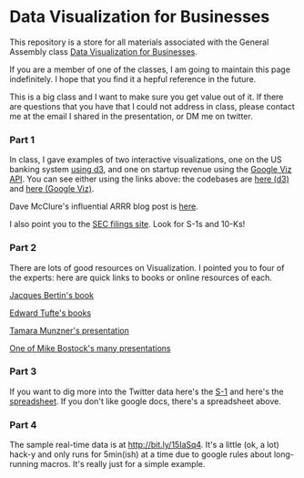 Data Visualization for Businesses
===============

This repository is a store for all materials associated with the General Assembly class [Data Visualization for Businesses](https://generalassemb.ly/education/data-visualization-for-businesses-understanding-dashboards-and-metrics-displays/new-york-city/3815). 

If you are a member of one of the classes, I am going to maintain this page indefinitely. I hope that you find it a hepful reference in the future.

This is a big class and I want to make sure you get value out of it. If there are questions that you have that I could not address in class, please contact me at the email I shared in the presentation, or DM me on twitter.

### Part 1 ###

In class, I gave examples of two interactive visualizations, one on the US banking system [using d3](http://jlaurito.github.io/us_bank_map/mapping_us_banks.html), and one on startup revenue using the [Google Viz API](http://blog.joshlaurito.com/inc5000.html). You can see either using the links above: the codebases are [here (d3)](https://github.com/jlaurito/jlaurito.github.io/tree/master/us_bank_map) and [here (Google Viz)](https://github.com/jlaurito/inc5000).

Dave McClure's influential ARRR blog post is [here](http://500hats.typepad.com/500blogs/2007/06/internet-market.html).

I also point you to the [SEC filings site](http://www.sec.gov/edgar.shtml). Look for S-1s and 10-Ks!


### Part 2 ###

There are lots of good resources on Visualization. I pointed you to four of the experts: here are quick links to books or online resources of each.

[Jacques Bertin's book](http://www.amazon.com/Semiology-Graphics-Diagrams-Networks-Maps/dp/1589482611)

[Edward Tufte's books](http://www.edwardtufte.com/tufte/books_visex)

[Tamara Munzner's presentation](http://www.cs.ubc.ca/~tmm/talks/vizbi11/vizbi11.pdf)

[One of Mike Bostock's many presentations](http://bost.ocks.org/mike/cubism/intro/#0)

### Part 3 ###

If you want to dig more into the Twitter data here's the [S-1](http://1.usa.gov/19x3tcv) and here's the [spreadsheet](http://bit.ly/1ajvnYn). If you don't like google docs, there's a spreadsheet above.

### Part 4 ###

The sample real-time data is at http://bit.ly/15IaSq4. It's a little (ok, a lot) hack-y and only runs for 5min(ish) at a time due to google rules about long-running macros. It's really just for a simple example.


